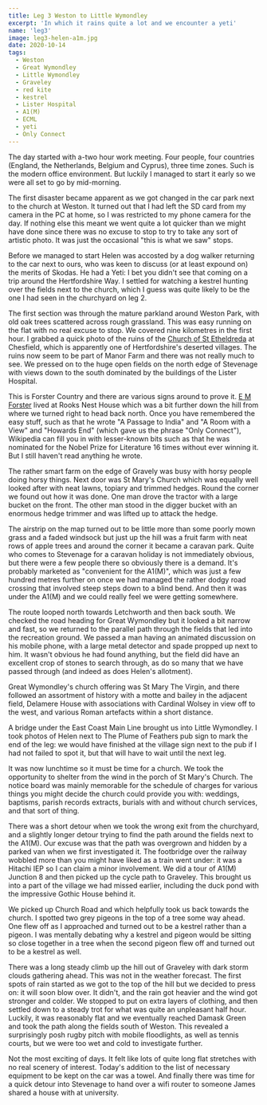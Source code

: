 ```yaml
---
title: Leg 3 Weston to Little Wymondley
excerpt: 'In which it rains quite a lot and we encounter a yeti'
name: 'leg3'
image: leg3-helen-a1m.jpg
date: 2020-10-14
tags:
  - Weston
  - Great Wymondley
  - Little Wymondley
  - Graveley
  - red kite
  - kestrel
  - Lister Hospital
  - A1(M)
  - ECML
  - yeti
  - Only Connect
---
```


The day started with a-two hour work meeting. Four people, four countries (England, the Netherlands, Belgium and Cyprus), three time zones. Such is the modern office environment. But luckily I managed to start it early so we were all set to go by mid-morning.

The first disaster became apparent as we got changed in the car park next to the church at Weston. It turned out that I had left the SD card from my camera in the PC at home, so I was restricted to my phone camera for the day. If nothing else this meant we went quite a lot quicker than we might have done since there was no excuse to stop to try to take any sort of artistic photo. It was just the occasional "this is what we saw" stops.

Before we managed to start Helen was accosted by a dog walker returning to the car next to ours, who was keen to discuss (or at least expound on) the merits of Skodas. He had a Yeti: I bet you didn't see that coming on a trip around the Hertfordshire Way. I settled for watching a kestrel hunting over the fields next to the church, which I guess was quite likely to be the one I had seen in the churchyard on leg 2.

The first section was through the mature parkland around Weston Park, with old oak trees scattered across rough grassland. This was easy running on the flat with no real excuse to stop. We covered nine kilometres in the first hour. I grabbed a quick photo of the ruins of the [Church of St Etheldreda](https://hertfordshirechurches.wordpress.com/2013/04/08/st-etheldreda-chesfield/) at Chesfield, which is apparently one of Hertfordshire's deserted villages. The ruins now seem to be part of Manor Farm and there was not really much to see. We pressed on to the huge open fields on the north edge of Stevenage with views down to the south dominated by the buildings of the Lister Hospital.

This is Forster Country and there are various signs around to prove it. [E M Forster](https://en.wikipedia.org/wiki/E._M._Forster) lived at Rooks Nest House which was a bit further down the hill from where we turned right to head back north. Once you have remembered the easy stuff, such as that he wrote "A Passage to India" and "A Room with a View" and "Howards End" (which gave us the phrase "Only Connect"), Wikipedia can fill you in with lesser-known bits such as that he was nominated for the Nobel Prize for Literature 16 times without ever winning it. But I still haven't read anything he wrote.

The rather smart farm on the edge of Gravely was busy with horsy people doing horsy things. Next door was St Mary's Church which was equally well looked after with neat lawns, topiary and trimmed hedges. Round the corner we found out how it was done. One man drove the tractor with a large bucket on the front. The other man stood in the digger bucket with an enormous hedge trimmer and was lifted up to attack the hedge.

The airstrip on the map turned out to be little more than some poorly mown grass and a faded windsock but just up the hill was a fruit farm with neat rows of apple trees and around the corner it became a caravan park. Quite who comes to Stevenage for a caravan holiday is not immediately obvious, but there were a few people there so obviously there is a demand. It's probably marketed as "convenient for the A1(M)", which was just a few hundred metres further on once we had managed the rather dodgy road crossing that involved steep steps down to a blind bend. And then it was under the A1(M) and we could really feel we were getting somewhere.

The route looped north towards Letchworth and then back south. We checked the road heading for Great Wymondley but it looked a bit narrow and fast, so we returned to the parallel path through the fields that led into the recreation ground. We passed a man having an animated discussion on his mobile phone, with a large metal detector and spade propped up next to him. It wasn't obvious he had found anything, but the field did have an excellent crop of stones to search through, as do so many that we have passed through (and indeed as does Helen's allotment).

Great Wymondley's church offering was St Mary The Virgin, and there followed an assortment of history with a motte and bailey in the adjacent field, Delamere House with associations with Cardinal Wolsey in view off to the west, and various Roman artefacts within a short distance.

A bridge under the East Coast Main Line brought us into Little Wymondley. I took photos of Helen next to The Plume of Feathers pub sign to mark the end of the leg: we would have finished at the village sign next to the pub if I had not failed to spot it, but that will have to wait until the next leg.

It was now lunchtime so it must be time for a church. We took the opportunity to shelter from the wind in the porch of St Mary's Church. The notice board was mainly memorable for the schedule of charges for various things you might decide the church could provide you with: weddings, baptisms, parish records extracts, burials with and without church services, and that sort of thing.

There was a short detour when we took the wrong exit from the churchyard, and a slightly longer detour trying to find the path around the fields next to the A1(M). Our excuse was that the path was overgrown and hidden by a parked van when we first investigated it. The footbridge over the railway wobbled more than you might have liked as a train went under: it was a Hitachi IEP so I can claim a minor involvement. We did a tour of A1(M) Junction 8 and then picked up the cycle path to Graveley. This brought us into a part of the village we had missed earlier, including the duck pond with the impressive Gothic House behind it.

We picked up Church Road and which helpfully took us back towards the church. I spotted two grey pigeons in the top of a tree some way ahead. One flew off as I approached and turned out to be a kestrel rather than a pigeon. I was mentally debating why a kestrel and pigeon would be sitting so close together in a tree when the second pigeon flew off and turned out to be a kestrel as well.

There was a long steady climb up the hill out of Graveley with dark storm clouds gathering ahead. This was not in the weather forecast. The first spots of rain started as we got to the top of the hill but we decided to press on: it will soon blow over. It didn't, and the rain got heavier and the wind got stronger and colder. We stopped to put on extra layers of clothing, and then settled down to a steady trot for what was quite an unpleasant half hour. Luckily, it was reasonably flat and we eventually reached Damask Green and took the path along the fields south of Weston. This revealed a surprisingly posh rugby pitch with mobile floodlights, as well as tennis courts, but we were too wet and cold to investigate further.

Not the most exciting of days. It felt like lots of quite long flat stretches with no real scenery of interest. Today's addition to the list of necessary equipment to be kept on the car was a towel. And finally there was time for a quick detour into Stevenage to hand over a wifi router to someone James shared a house with at university.
